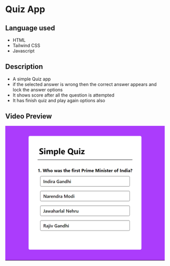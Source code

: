 # Quiz App 
## Language used
- HTML
- Tailwind CSS
- Javascript
## Description
- A simple Quiz app 
- if the selected answer is wrong then the correct answer appears and lock the answer options
- It shows score after all the question is attempted
- It has finish quiz and play again options also
## Video Preview
[![Watch video](./assets/DemoFiles/QuizAppPreview.png)](./assets/DemoFiles/QuizAppJsVIdeoPreview.mp4)